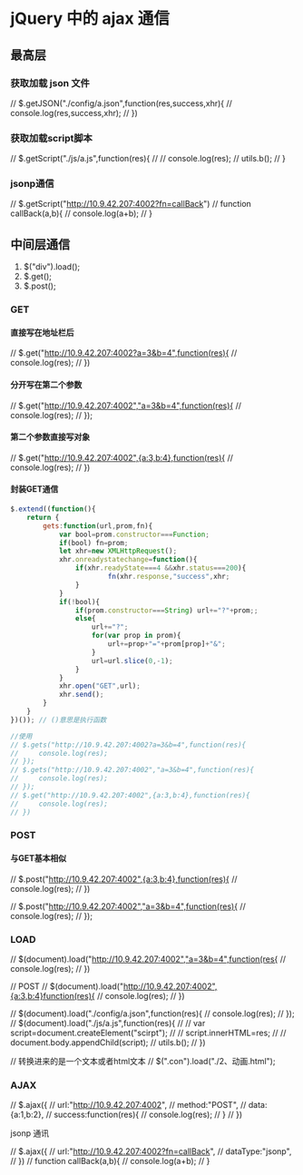 # jQuery 中的 ajax 通信

## 最高层

### 获取加载 json 文件

// \$.getJSON("./config/a.json",function(res,success,xhr){
// console.log(res,success,xhr);
// })

### 获取加载script脚本

// $.getScript("./js/a.js",function(res){
//     // console.log(res);
//     utils.b();
// }

### jsonp通信

// $.getScript("http://10.9.42.207:4002?fn=callBack")
// function callBack(a,b){
//     console.log(a+b);
// }



## 中间层通信

1. $("div").load();
2. $.get();
3. $.post();

### GET

#### 直接写在地址栏后

// $.get("http://10.9.42.207:4002?a=3&b=4",function(res){
//     console.log(res);
// })

#### 分开写在第二个参数
// $.get("http://10.9.42.207:4002","a=3&b=4",function(res){
//     console.log(res);
// });

#### 第二个参数直接写对象
// $.get("http://10.9.42.207:4002",{a:3,b:4},function(res){
//     console.log(res);
// })


#### 封装GET通信
```js
$.extend((function(){
    return {
        gets:function(url,prom,fn){
            var bool=prom.constructor===Function;
            if(bool) fn=prom;
            let xhr=new XMLHttpRequest();
            xhr.onreadystatechange=function(){
                if(xhr.readyState===4 &&xhr.status===200){
                        fn(xhr.response,"success",xhr;
                }
            }
            if(!bool){
                if(prom.constructor===String) url+="?"+prom;;
                else{
                    url+="?";
                    for(var prop in prom){
                        url+=prop+"="+prom[prop]+"&";
                    }
                    url=url.slice(0,-1);
                }
            }
            xhr.open("GET",url);
            xhr.send();
        }
    }
})()); // ()意思是执行函数

//使用
// $.gets("http://10.9.42.207:4002?a=3&b=4",function(res){
//     console.log(res);
// });
// $.gets("http://10.9.42.207:4002","a=3&b=4",function(res){
//     console.log(res);
// });
// $.get("http://10.9.42.207:4002",{a:3,b:4},function(res){
//     console.log(res);
// })
```

### POST

#### 与GET基本相似

// $.post("http://10.9.42.207:4002",{a:3,b:4},function(res){
//     console.log(res);
// })

// $.post("http://10.9.42.207:4002","a=3&b=4",function(res){
//     console.log(res);
// });

### LOAD

// $(document).load("http://10.9.42.207:4002","a=3&b=4",function(res{
// console.log(res);
// })

// POST
// $(document).load("http://10.9.42.207:4002",{a:3,b:4}function(res){
//     console.log(res);
// })
        

// $(document).load("./config/a.json",function(res){
//     console.log(res);
// });
// $(document).load("./js/a.js",function(res){
//     // var script=document.createElement("scirpt");
//     // script.innerHTML=res;
//     // document.body.appendChild(script);
//     utils.b();
// })

// 转换进来的是一个文本或者html文本
// $(".con").load("./2、动画.html");

### AJAX

// $.ajax({
 //     url:"http://10.9.42.207:4002",
 //     method:"POST",
 //     data:{a:1,b:2},
 //     success:function(res){
 //         console.log(res);
 //     }
 // })


jsonp 通讯

 // $.ajax({
 //     url:"http://10.9.42.207:4002?fn=callBack",
 //     dataType:"jsonp",
 // })
 // function callBack(a,b){
 //     console.log(a+b);
 // }